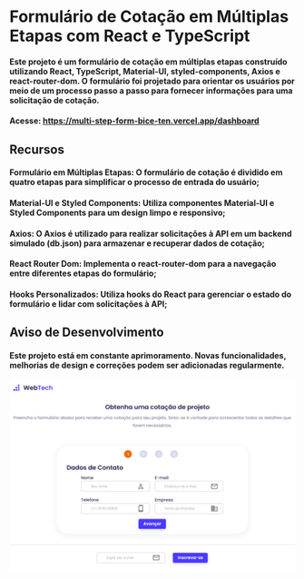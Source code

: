 # Formulário de Cotação em Múltiplas Etapas com React e TypeScript

#### Este projeto é um formulário de cotação em múltiplas etapas construído utilizando React, TypeScript, Material-UI, styled-components, Axios e react-router-dom. O formulário foi projetado para orientar os usuários por meio de um processo passo a passo para fornecer informações para uma solicitação de cotação.

#### Acesse: https://multi-step-form-bice-ten.vercel.app/dashboard 

## Recursos

#### Formulário em Múltiplas Etapas: O formulário de cotação é dividido em quatro etapas para simplificar o processo de entrada do usuário;

#### Material-UI e Styled Components: Utiliza componentes Material-UI e Styled Components para um design limpo e responsivo;

####  Axios: O Axios é utilizado para realizar solicitações à API em um backend simulado (db.json) para armazenar e recuperar dados de cotação;

#### React Router Dom: Implementa o react-router-dom para a navegação entre diferentes etapas do formulário;

#### Hooks Personalizados: Utiliza hooks do React para gerenciar o estado do formulário e lidar com solicitações à API;

## Aviso de Desenvolvimento
#### Este projeto está em constante aprimoramento. Novas funcionalidades, melhorias de design e correções podem ser adicionadas regularmente.

![Primeira Etapa Form Multi Step](https://raw.githubusercontent.com/Thaliaraujo/multiStepFormTypescript/main/public/assets/cotacao.png)



